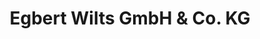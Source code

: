 ---
title: "Egbert Wilts GmbH & Co. KG"
url: /rostock/egbert-wilts-gmbh-und-co-kg/
shop: Großhandel
---